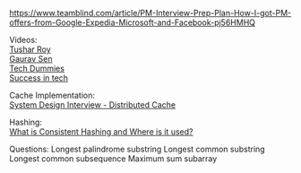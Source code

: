 https://www.teamblind.com/article/PM-Interview-Prep-Plan-How-I-got-PM-offers-from-Google-Expedia-Microsoft-and-Facebook-pj56HMHQ

Videos:  
[Tushar Roy](https://www.youtube.com/watch?v=UzLMhqg3_Wc&list=PLrmLmBdmIlps7GJJWW9I7N0P0rB0C3eY2)  
[Gaurav Sen](https://www.youtube.com/watch?v=quLrc3PbuIw&list=PLMCXHnjXnTnvo6alSjVkgxV-VH6EPyvoX)  
[Tech Dummies](https://www.youtube.com/watch?v=mhUQe4BKZXs&list=PLkQkbY7JNJuBoTemzQfjym0sqbOHt5fnV)  
[Success in tech](https://www.youtube.com/channel/UC-vYrOAmtrx9sBzJAf3x_xw)  

Cache Implementation:   
[System Design Interview - Distributed Cache](https://www.youtube.com/watch?v=iuqZvajTOyA)

Hashing:  
[What is Consistent Hashing and Where is it used?](https://www.youtube.com/watch?v=zaRkONvyGr8)

Questions:
Longest palindrome substring
Longest common substring
Longest common subsequence
Maximum sum subarray
